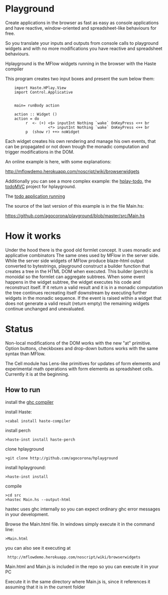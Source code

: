 Playground
==========
Create applications in the browser as fast as easy as console applications and have reactive, window-oriented
and spreadsheet-like behaviours for free.

So you translate your inputs and outputs from console calls to playground widgets and with no more modifications
you have reactive and spreadsheet behaviours.

Hplayground is the MFlow widgets running in the browser with the Haste compiler

This program creates two input boxes and present the sum below them:


        import Haste.HPlay.View
        import Control.Applicative


        main= runBody action

        action :: Widget ()
        action = do
             r  <- (+) <$> inputInt Nothing `wake` OnKeyPress <++ br
                       <*> inputInt Nothing `wake` OnKeyPress <++ br
             p  (show r) ++> noWidget

Each widget creates his own rendering and manage his own events, that can be propagated
or not down trough the monadic computation and trigger modifications in the DOM.

An online example is here, with some explanations:

http://mflowdemo.herokuapp.com/noscript/wiki/browserwidgets

Additionally you can see a more complex example: the [hplay-todo](https://github.com/agocorona/hplay-todo),
 the [todoMVC](http://todomvc.com) project for hplayground.

The [todo application running](http://mflowdemo.herokuapp.com/todo.html)

The source of the last version of this example is in the file Main.hs:

https://github.com/agocorona/playground/blob/master/src/Main.hs

How it works
============
Under the hood there is the good old formlet concept. It uses monadic and applicative combinators
The same ones used by MFlow in the server side. While the server side widgets of MFlow
produce blaze-html output converted to bytestrings, playground construct a builder function that
creates a tree in the HTML DOM when executed. This builder (perch) is monoidal so the formlet
can aggregate subtrees. When some event happens in the widget subtree, the widget executes
his code and reconstruct itself. If it return a valid result and it is in a monadic computation
the tree continues recreating itself downstream by executing further widgets in the monadic sequence.
If the event is raised within a widget that does not generate a valid result (return empty)
the remaining widgets continue unchanged and unevaluated.

Status
====== 

Non-local modifications of the DOM works with the new "at" primitive.
Option buttons, checkboxes and drop-down buttons works with the same syntax than MFlow.

The Cell module has Lens-like primitives for updates of form elements and experimental math
operations with form elements as spreadsheet cells. Currently it is at the beginning.

How to run
----------

install the [ghc compiler](http://www.haskell.org/platform/)

install Haste:

    >cabal install haste-compiler

install perch

    >haste-inst install haste-perch

clone hplayground
  
    >git clone http://github.com/agocorona/hplayground


install hplayground:

    >haste-inst install
    
compile

    >cd src
    >hastec Main.hs --output-html

hastec uses ghc internally so you can expect ordinary ghc error messages in your development.    

Browse the Main.html file. In windows simply execute it in the command line:

    >Main.html
    
you can also see it executing at 

     http://mflowdemo.herokuapp.com/noscript/wiki/browserwidgets

Main.html and Main.js is included in the repo so you can execute it in your PC

Execute it in the same directory where Main.js is, since it references it assuming that it is in the current folder

